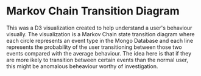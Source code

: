 # Markov Chain Transition Diagram

This was a D3 visualization created to help understand a user's behaviour visually. The visualization is a Markov Chain state transition diagram where each circle represents an event type in the Mongo Database and each line represents the probability of the user transitioning between those two events compared with the average behaviour. The idea here is that if they are more ikely to transition between certain events than the normal user, this might be anomalous beheaviour worthy of investigation.
